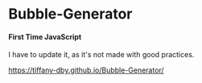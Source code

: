 # Bubble-Generator

#### First Time JavaScript
I have to update it, as it's not made with good practices.

https://tiffany-dby.github.io/Bubble-Generator/
